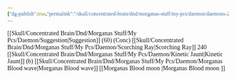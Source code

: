 ```yaml
---
{"dg-publish":true,"permalink":"/skull/concentrated-brain/dnd/morganas-stuff/my-pcs/daemon/daemons-2nd-level-spells/","tags":["Tagless"],"noteIcon":""}
---
```


<style id="Force_Custom_Fonts" type="text/css">@font-face{font-style:normal;font-family:"Merriweather";src:local("Merriweather")}@font-face{font-style:bolder;font-family:"Merriweather";src:local("Merriweather")}@font-face{font-style:normal;font-family:"Merriweather";src:local("Merriweather");unicode-range:U+0-FF,U+2E80-9FFF,U+F900-FAFF,U+FE30-FE4F,U+20000-2FA1F}@font-face{font-style:bolder;font-family:"Merriweather";src:local("Merriweather");unicode-range:U+0-FF,U+2E80-9FFF,U+F900-FAFF,U+FE30-FE4F,U+20000-2FA1F}@font-face{font-style:normal;font-family:"Merriweather";src:local("Merriweather");unicode-range:U+0-FF}@font-face{font-style:bolder;font-family:"Merriweather";src:local("Merriweather");unicode-range:U+0-FF}:not(pre):not(code):not(textarea):not(tt):not(kbd):not(samp):not(var){font-family:"Merriweather"!important}pre,code,textarea,tt,kbd,samp,var{font-family:monospace!important}pre *,code *,textarea *,tt *,kbd *,samp *,var *{font-family:monospace!important}</style>
[[Skull/Concentrated Brain/Dnd/Morganas Stuff/My Pcs/Daemon/Suggestion\|Suggestion]]  (60) (Conc)
[[Skull/Concentrated Brain/Dnd/Morganas Stuff/My Pcs/Daemon/Scorching Ray\|Scorching Ray]] 240
[[Skull/Concentrated Brain/Dnd/Morganas Stuff/My Pcs/Daemon/Kinetic Jaunt\|Kinetic Jaunt]] (b)
[[Skull/Concentrated Brain/Dnd/Morganas Stuff/My Pcs/Daemon/Morganas Blood wave\|Morganas Blood wave]]
[[Morganas Blood moon \|Morganas Blood moon ]]
